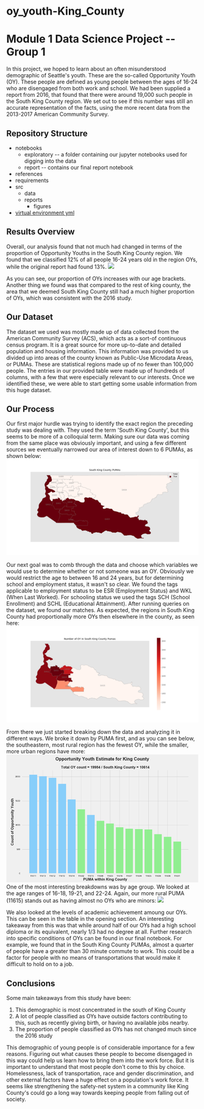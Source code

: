 # oy_youth-King_County
# Module 1 Data Science Project -- Group 1

In this project, we hoped to learn about an often misunderstood demographic of Seattle's youth. These are the so-called Opportunity Youth (OY). These people are defined as young people between the ages of 16-24 who are disengaged from both work and school. We had been supplied a report from 2016, that found that there were around 19,000 such people in the South King County region. We set out to see if this number was still an accurate representation of the facts, using the more recent data from the 2013-2017 American Community Survey.

## Repository Structure
* notebooks
  * exploratory -- a folder containing our jupyter notebooks used for digging into the data
  * report -- contains our final report notebook
* references
* requirements
* src
  * data
  * reports
    * figures
* [virtual environment yml](./environment.yml)


## Results Overview

Overall, our analysis found that not much had changed in terms of the proportion of Opportunity Youths in the South King County region. We found that we classified 12% of all people 16-24 years old in the region OYs, while the original report had found 13%. 
![](./src/reports/figures/final-table.png)

As you can see, our proportion of OYs increases with our age brackets. Another thing we found was that compared to the rest of king county, the area that we deemed South King County still had a much higher proportion of OYs, which was consistent with the 2016 study.


## Our Dataset

The dataset we used was mostly made up of data collected from the American Community Survey (ACS), which acts as a sort-of continuous census program. It is a great source for more up-to-date and detailed population and housing information. This information was provided to us divided up into areas of the county known as Public-Use Microdata Areas, or PUMAs. These are statistical regions made up of no fewer than 100,000 people. The entries in our provided table were made up of hundreds of columns, with a few that were especially relevant to our interests. Once we identified these, we were able to start getting some usable information from this huge dataset.


## Our Process

Our first major hurdle was trying to identify the exact region the preceding study was dealing with. They used the term 'South King County', but this seems to be more of a colloquial term. Making sure our data was coming from the same place was obviously important, and using a few different sources we eventually narrowed our area of interest down to 6 PUMAs, as shown below:
![](./visualizations/pumas-map.png)

Our next goal was to comb through the data and choose which variables we would use to determine whether or not someone was an OY. Obviously we would restrict the age to between 16 and 24 years, but for determining school and employment status, it wasn't so clear. We found the tags applicable to employment status to be ESR (Employment Status) and WKL (When Last Worked). For schooling status we used the tags SCH (School Enrollment) and SCHL (Educational Attainment). After running queries on the dataset, we found our matches. As expected, the regions in South King County had proportionally more OYs then elsewhere in the county, as seen here:
![](./visualizations/oy-map.png)

From there we just started breaking down the data and analyzing it in different ways. We broke it down by PUMA first, and as you can see below, the southeastern, most rural region has the fewest OY, while the smaller, more urban regions have more:
![](./visualizations/oy_king.png)
One of the most interesting breakdowns was by age group. We looked at the age ranges of 16-18, 19-21, and 22-24. Again, our more rural PUMA (11615) stands out as having almost no OYs who are minors:
![](.src/reports/figures/age-chart.png)

We also looked at the levels of academic achievement amoung our OYs. This can be seen in the table in the opening section. An interesting takeaway from this was that while around half of our OYs had a high school diploma or its equivalent, nearly 1/3 had no degree at all. Further research into specific conditions of OYs can be found in our final notebook. For example, we found that in the South King County PUMAs, almost a quarter of people have a greater than 30 minute commute to work. This could be a factor for people with no means of transportations that would make it difficult to hold on to a job.




## Conclusions
Some main takeaways from this study have been:
1. This demographic is most concentrated in the south of King County
2. A lot of people classified as OYs have outside factors contributing to this, such as recently giving birth, or having no available jobs nearby.
3. The proportion of people classified as OYs has not changed much since the 2016 study


This demographic of young people is of considerable importance for a few reasons. Figuring out what causes these people to become disengaged in this way could help us learn how to bring them into the work force. But it is important to understand that most people don't come to this by choice. Homelessness, lack of transportation, race and gender discrimination, and other external factors have a huge effect on a population's work force. It seems like strengthening the safety-net system in a community like King County's could go a long way towards keeping people from falling out of society.
